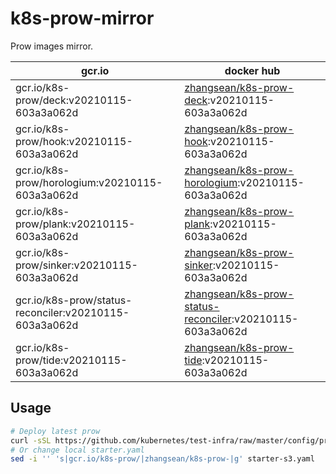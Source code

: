 # k8s-prow-mirror

Prow images mirror.

gcr.io | docker hub
---|---
gcr.io/k8s-prow/deck:v20210115-603a3a062d | [zhangsean/k8s-prow-deck](https://hub.docker.com/r/zhangsean/k8s-prow-deck):v20210115-603a3a062d
gcr.io/k8s-prow/hook:v20210115-603a3a062d | [zhangsean/k8s-prow-hook](https://hub.docker.com/r/zhangsean/k8s-prow-hook):v20210115-603a3a062d
gcr.io/k8s-prow/horologium:v20210115-603a3a062d | [zhangsean/k8s-prow-horologium](https://hub.docker.com/r/zhangsean/k8s-prow-horologium):v20210115-603a3a062d
gcr.io/k8s-prow/plank:v20210115-603a3a062d | [zhangsean/k8s-prow-plank](https://hub.docker.com/r/zhangsean/k8s-prow-plank):v20210115-603a3a062d
gcr.io/k8s-prow/sinker:v20210115-603a3a062d | [zhangsean/k8s-prow-sinker](https://hub.docker.com/r/zhangsean/k8s-prow-sinker):v20210115-603a3a062d
gcr.io/k8s-prow/status-reconciler:v20210115-603a3a062d | [zhangsean/k8s-prow-status-reconciler](https://hub.docker.com/r/zhangsean/k8s-prow-status-reconciler):v20210115-603a3a062d
gcr.io/k8s-prow/tide:v20210115-603a3a062d | [zhangsean/k8s-prow-tide](https://hub.docker.com/r/zhangsean/k8s-prow-tide):v20210115-603a3a062d

## Usage

```bash
# Deploy latest prow
curl -sSL https://github.com/kubernetes/test-infra/raw/master/config/prow/cluster/starter-s3.yaml | sed 's|gcr.io/k8s-prow/|zhangsean/k8s-prow-|g' | kubectl apply -f -
# Or change local starter.yaml
sed -i '' 's|gcr.io/k8s-prow/|zhangsean/k8s-prow-|g' starter-s3.yaml
```
